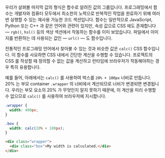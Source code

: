 우리가 살펴볼 마지막 값의 형식은 함수로 알려진 값의 그룹입니다. 프로그래밍에서 함수는 개발자와 컴퓨터 모두에서 최소한의 노력으로 반복적인 작업을 완료하기 위해 여러번 실행할 수 있는 재사용 가능한 코드 섹션입니다. 함수는 일반적으로 JavaScript, Python 또는 C++ 과 같은 언어와 관련이 있지만, 속성 값으로 CSS 에도 존재합니다 — `rgb()`, `hsl()` 등의 색상 섹션에서 작동하는 함수를 이미 보았습니다. 파일에서 이미지를 반환하는 데 사용되는 값인 — `url()` — 도 함수입니다.

전통적인 프로그래밍 언어에서 찾아볼 수 있는 것과 비슷한 값은 `calc()` CSS 함수입니다. 이 함수를 사요하면 CSS 내에서 간단한 계산을 수행할 수 있습니다. 프로젝트의 CSS 를 작성할 때 정의할 수 없는 값을 계산하고 런타임에 브라우저가 작동해야하는 경우 특히 유용합니다.

예를 들어, 아래에서는 `calc()` 를 사용하여 박스를 `20% + 100px` 너비로 만듭니다. 20% 는 부모 container `.wrapper` 의 너비에서 계산되므로 너비가 변경되면 변경됩니다. 우리는 부모 요소의 20% 가 무엇인지 알지 못하기 때문에, 이 계산을 미리 수행할 수 없으므로 `calc()` 를 사용하여 브라우저에 지시합니다.

```css
.wrapper {
  width: 400px;
}

.box {
  width: calc(20% + 100px);
}
```

```html
<div class="wrapper">
  <div class="box">My width is calculated.</div> 
</div>
```

